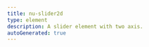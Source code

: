```yaml
---
title: nu-slider2d
type: element
description: A slider element with two axis.
autoGenerated: true
---
```



